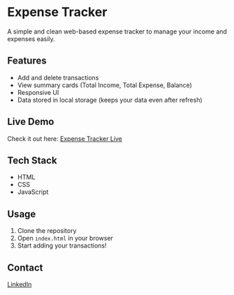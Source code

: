 # Expense Tracker
A simple and clean web-based expense tracker to manage your income and expenses easily.
## Features
- Add and delete transactions
- View summary cards (Total Income, Total Expense, Balance)
- Responsive UI
- Data stored in local storage (keeps your data even after refresh)
## Live Demo
Check it out here: [Expense Tracker Live](https://peetlaakshitharao.github.io/ExpenseTracker/)
## Tech Stack
- HTML
- CSS
- JavaScript
## Usage
1. Clone the repository
2. Open `index.html` in your browser
3. Start adding your transactions!
## Contact
[LinkedIn](https://www.linkedin.com/in/peetlaakshitha/)
